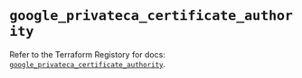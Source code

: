 # `google_privateca_certificate_authority`

Refer to the Terraform Registory for docs: [`google_privateca_certificate_authority`](https://registry.terraform.io/providers/hashicorp/google-beta/4.74.0/docs/resources/google_privateca_certificate_authority).
